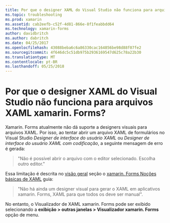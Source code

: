 ```yaml
---
title: Por que o designer XAML do Visual Studio não funciona para arquivos XAML xamarin. Forms?
ms.topic: troubleshooting
ms.prod: xamarin
ms.assetid: cab2eefb-c52f-4d81-866e-8f1feabbdd64
ms.technology: xamarin-forms
author: davidbritch
ms.author: dabritch
ms.date: 04/25/2017
ms.openlocfilehash: 43088beba6c6a86330cac164856be98d88f07fe2
ms.sourcegitcommit: 4f646dc5c51db975b2936169547d625c78a22b30
ms.translationtype: MT
ms.contentlocale: pt-BR
ms.lasthandoff: 05/25/2018
---
```

# <a name="why-doesnt-the-visual-studio-xaml-designer-work-for-xamarinforms-xaml-files"></a>Por que o designer XAML do Visual Studio não funciona para arquivos XAML xamarin. Forms?

Xamarin. Forms atualmente não dá suporte a designers visuais para arquivos XAML. Por isso, ao tentar abrir um arquivo XAML de formulários no Visual Studio *Designer de interface do usuário XAML* ou *Designer de interface do usuário XAML com codificação*, a seguinte mensagem de erro é gerada:

> "Não é possível abrir o arquivo com o editor selecionado. Escolha outro editor."

Essa limitação é descrita no [visão geral](~/xamarin-forms/xaml/xaml-basics/index.md#Overview) seção o [xamarin. Forms Noções básicas de XAML](~/xamarin-forms/xaml/xaml-basics/index.md) guia:

> "Não há ainda um designer visual para gerar o XAML em aplicativos xamarin. Forms, XAML para que todos os deve ser manual".

No entanto, o Visualizador de XAML xamarin. Forms pode ser exibido selecionando a **exibição > outras janelas > Visualizador xamarin. Forms** opção de menu.
